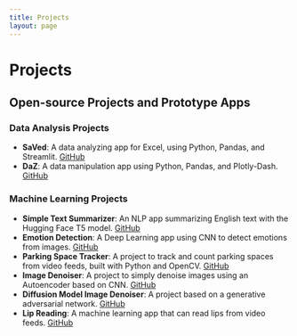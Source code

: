 ```yaml
---
title: Projects
layout: page
---
```


# Projects

## Open-source Projects and Prototype Apps

### Data Analysis Projects
- **SaVed**: A data analyzing app for Excel, using Python, Pandas, and Streamlit. [GitHub](https://github.com/Khandoker09/SaVeDv0.1)
- **DaZ**: A data manipulation app using Python, Pandas, and Plotly-Dash. [GitHub](https://github.com/Khandoker09/daZ-v0.2)

### Machine Learning Projects
- **Simple Text Summarizer**: An NLP app summarizing English text with the Hugging Face T5 model. [GitHub](https://github.com/Khandoker09/simple_text_summarizer)
- **Emotion Detection**: A Deep Learning app using CNN to detect emotions from images. [GitHub](https://github.com/Khandoker09/image_deep_L)
- **Parking Space Tracker**: A project to track and count parking spaces from video feeds, built with Python and OpenCV. [GitHub](#)
- **Image Denoiser**: A project to simply denoise images using an Autoencoder based on CNN. [GitHub](#)
- **Diffusion Model Image Denoiser**: A project based on a generative adversarial network. [GitHub](#)
- **Lip Reading**: A machine learning app that can read lips from video feeds. [GitHub](#)
